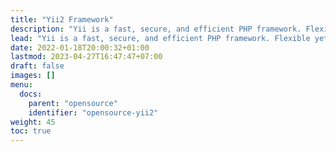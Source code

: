 ```yaml
---
title: "Yii2 Framework"
description: "Yii is a fast, secure, and efficient PHP framework. Flexible yet pragmatic. Works right out of the box. Has reasonable defaults."
lead: "Yii is a fast, secure, and efficient PHP framework. Flexible yet pragmatic. Works right out of the box. Has reasonable defaults."
date: 2022-01-18T20:00:32+01:00
lastmod: 2023-04-27T16:47:47+07:00
draft: false
images: []
menu:
  docs:
    parent: "opensource"
    identifier: "opensource-yii2"
weight: 45
toc: true
---
```

